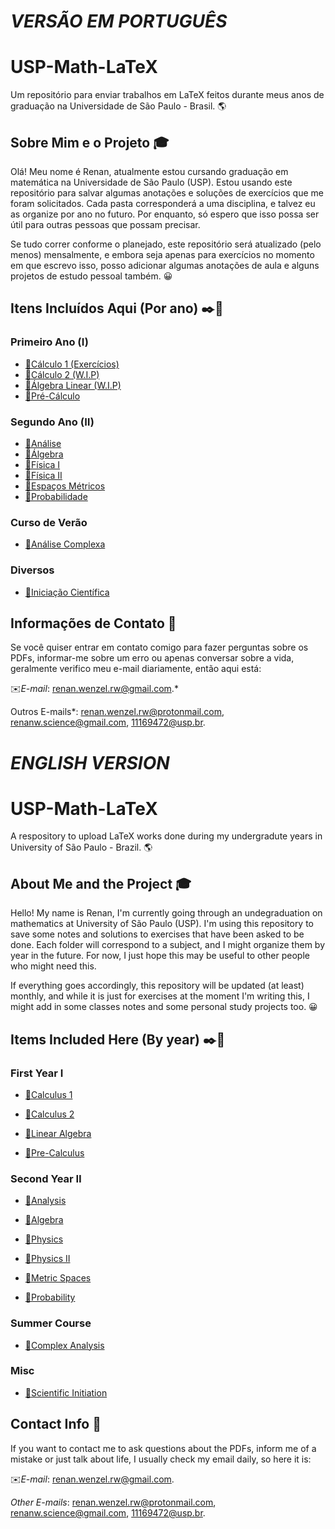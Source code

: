 # ***VERSÃO EM PORTUGUÊS***
# USP-Math-LaTeX
Um repositório para enviar trabalhos em LaTeX feitos durante meus anos de graduação na Universidade de São Paulo - Brasil. 🌎

## Sobre Mim e o Projeto 🎓

Olá! Meu nome é Renan, atualmente estou cursando graduação em matemática na Universidade de São Paulo (USP). Estou usando este repositório para salvar algumas anotações e soluções de exercícios que me foram solicitados. Cada pasta corresponderá a uma disciplina, e talvez eu as organize por ano no futuro. Por enquanto, só espero que isso possa ser útil para outras pessoas que possam precisar.

Se tudo correr conforme o planejado, este repositório será atualizado (pelo menos) mensalmente, e embora seja apenas para exercícios no momento em que escrevo isso, posso adicionar algumas anotações de aula e alguns projetos de estudo pessoal também. 😀
## Itens Incluídos Aqui (Por ano) ✒️📜

### Primeiro Ano (Ⅰ)
- [🚀Cálculo 1 (Exercícios)](https://github.com/RenanLeznew/USP-Math-LaTeX/tree/master/Calculus1)
- [🚀Cálculo 2 (W.I.P)](https://github.com/RenanLeznew/USP-Math-LaTeX/tree/master/Calculus2)
- [🚀Álgebra Linear (W.I.P)](https://github.com/RenanLeznew/USP-Math-LaTeX/tree/master/Linear%20Algebra)
- [🚀Pré-Cálculo](https://github.com/RenanLeznew/USP-Math-LaTeX/tree/master/PreCalculus)

### Segundo Ano (Ⅱ)
- [🚀Análise](https://github.com/RenanLeznew/USP-Math-LaTeX/tree/master/Analysis)
- [🚀Álgebra](https://github.com/RenanLeznew/USP-Math-LaTeX/tree/master/Algebra)
- [🚀Física I](https://github.com/RenanLeznew/USP-Math-LaTeX/tree/master/Physics%20I)
- [🚀Física II](https://github.com/RenanLeznew/USP-Math-LaTeX/tree/master/Physics%20II)
- [🚀Espaços Métricos](https://github.com/RenanLeznew/USP-Math-LaTeX/tree/master/Metric%20Spaces)
- [🚀Probabilidade](https://github.com/RenanLeznew/USP-Math-LaTeX/tree/master/Probability)

### Curso de Verão
- [🚀Análise Complexa](https://github.com/RenanLeznew/USP-Math-LaTeX/tree/master/ComplexAnalysis)

### Diversos
- [🚀Iniciação Científica](https://github.com/RenanLeznew/USP-Math-LaTeX/tree/master/SciInit)

## Informações de Contato 📨
Se você quiser entrar em contato comigo para fazer perguntas sobre os PDFs, informar-me sobre um erro ou apenas conversar sobre a vida, geralmente verifico meu e-mail diariamente, então aqui está:

✉️*E-mail*: renan.wenzel.rw@gmail.com.*

Outros E-mails*: renan.wenzel.rw@protonmail.com, renanw.science@gmail.com, 11169472@usp.br.

# ***ENGLISH VERSION***
# USP-Math-LaTeX
A respository to upload LaTeX works done during my undergradute years in University of São Paulo - Brazil. 🌎

## About Me and the Project 🎓

Hello! My name is Renan, I'm currently going through an undegraduation on mathematics at University of São Paulo (USP). I'm using this repository to save some notes and solutions to exercises that have been asked to be done. Each folder will correspond to a subject, and I might organize them by year in the future. For now, I just hope this may be useful to other people who might need this. 

If everything goes accordingly, this repository will be updated (at least) monthly, and while it is just for exercises at the moment I'm writing this, I might add in some classes notes and some personal study projects too. 😀

## Items Included Here (By year) ✒️📜
### First Year Ⅰ
- [🚀Calculus 1](https://github.com/RenanLeznew/USP-Math-LaTeX/tree/master/Calculus1)

- [🚀Calculus 2](https://github.com/RenanLeznew/USP-Math-LaTeX/tree/master/Calculus2)

- [🚀Linear Algebra](https://github.com/RenanLeznew/USP-Math-LaTeX/tree/master/Linear%20Algebra)

- [🚀Pre-Calculus](https://github.com/RenanLeznew/USP-Math-LaTeX/tree/master/PreCalculus)
### Second Year Ⅱ
- [🚀Analysis](https://github.com/RenanLeznew/USP-Math-LaTeX/tree/master/Analysis)

- [🚀Algebra](https://github.com/RenanLeznew/USP-Math-LaTeX/tree/master/Algebra)

- [🚀Physics](https://github.com/RenanLeznew/USP-Math-LaTeX/tree/master/Physics%20I)

- [🚀Physics II](https://github.com/RenanLeznew/USP-Math-LaTeX/tree/master/Physics%20II)

- [🚀Metric Spaces](https://github.com/RenanLeznew/USP-Math-LaTeX/tree/master/Metric%20Spaces)

- [🚀Probability](https://github.com/RenanLeznew/USP-Math-LaTeX/tree/master/Probability)
### Summer Course
- [🚀Complex Analysis](https://github.com/RenanLeznew/USP-Math-LaTeX/tree/master/ComplexAnalysis)

### Misc
- [🚀Scientific Initiation](https://github.com/RenanLeznew/USP-Math-LaTeX/tree/master/SciInit)

## Contact Info 📨

If you want to contact me to ask questions about the PDFs, inform me of a mistake or just talk about life, I usually check my email daily, so here it is:

✉️*E-mail*: renan.wenzel.rw@gmail.com.

*Other E-mails*: renan.wenzel.rw@protonmail.com, renanw.science@gmail.com, 11169472@usp.br.
